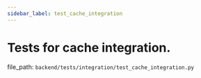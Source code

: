 ```yaml
---
sidebar_label: test_cache_integration
---
```


# Tests for cache integration.

  file_path: `backend/tests/integration/test_cache_integration.py`
